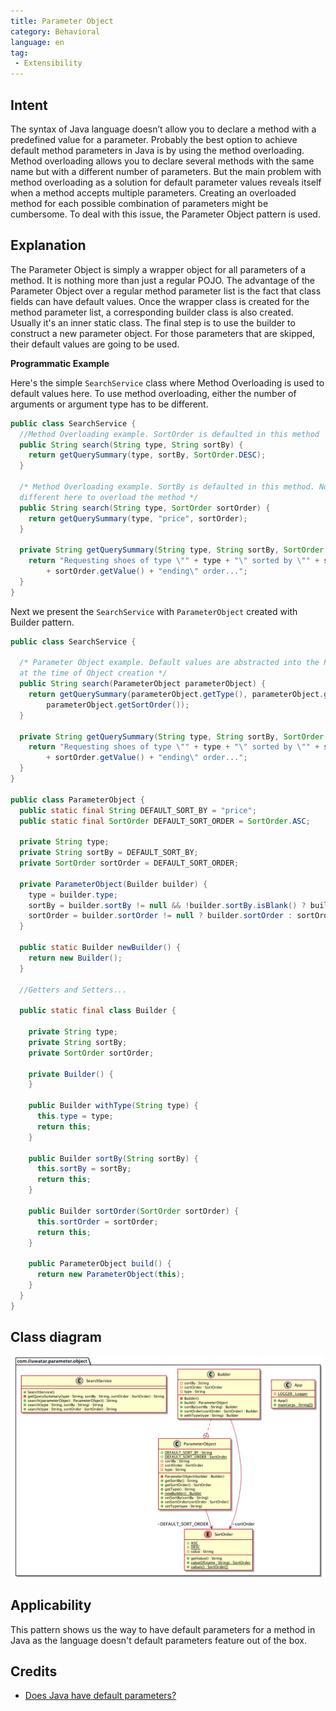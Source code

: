 ```yaml
---
title: Parameter Object
category: Behavioral
language: en
tag:
 - Extensibility
---
```


## Intent

The syntax of Java language doesn’t allow you to declare a method with a predefined value
for a parameter. Probably the best option to achieve default method parameters in Java is
by using the method overloading. Method overloading allows you to declare several methods
with the same name but with a different number of parameters. But the main problem with
method overloading as a solution for default parameter values reveals itself when a method
accepts multiple parameters. Creating an overloaded method for each possible combination of
parameters might be cumbersome. To deal with this issue, the Parameter Object pattern is used.

## Explanation

The Parameter Object is simply a wrapper object for all parameters of a method.
It is nothing more than just a regular POJO. The advantage of the Parameter Object over a
regular method parameter list is the fact that class fields can have default values.
Once the wrapper class is created for the method parameter list, a corresponding builder class
is also created. Usually it's an inner static class. The final step is to use the builder
to construct a new parameter object. For those parameters that are skipped,
their default values are going to be used.


**Programmatic Example**

Here's the simple `SearchService` class where Method Overloading is used to default values here. To use method overloading, either the number of arguments or argument type has to be different.

```java
public class SearchService {
  //Method Overloading example. SortOrder is defaulted in this method
  public String search(String type, String sortBy) {
    return getQuerySummary(type, sortBy, SortOrder.DESC);
  }

  /* Method Overloading example. SortBy is defaulted in this method. Note that the type has to be 
  different here to overload the method */
  public String search(String type, SortOrder sortOrder) {
    return getQuerySummary(type, "price", sortOrder);
  }

  private String getQuerySummary(String type, String sortBy, SortOrder sortOrder) {
    return "Requesting shoes of type \"" + type + "\" sorted by \"" + sortBy + "\" in \""
        + sortOrder.getValue() + "ending\" order...";
  }
}

```

Next we present the `SearchService` with `ParameterObject` created with Builder pattern.

```java
public class SearchService {

  /* Parameter Object example. Default values are abstracted into the Parameter Object 
  at the time of Object creation */
  public String search(ParameterObject parameterObject) {
    return getQuerySummary(parameterObject.getType(), parameterObject.getSortBy(),
        parameterObject.getSortOrder());
  }
  
  private String getQuerySummary(String type, String sortBy, SortOrder sortOrder) {
    return "Requesting shoes of type \"" + type + "\" sorted by \"" + sortBy + "\" in \""
        + sortOrder.getValue() + "ending\" order...";
  }
}

public class ParameterObject {
  public static final String DEFAULT_SORT_BY = "price";
  public static final SortOrder DEFAULT_SORT_ORDER = SortOrder.ASC;

  private String type;
  private String sortBy = DEFAULT_SORT_BY;
  private SortOrder sortOrder = DEFAULT_SORT_ORDER;

  private ParameterObject(Builder builder) {
    type = builder.type;
    sortBy = builder.sortBy != null && !builder.sortBy.isBlank() ? builder.sortBy : sortBy;
    sortOrder = builder.sortOrder != null ? builder.sortOrder : sortOrder;
  }

  public static Builder newBuilder() {
    return new Builder();
  }

  //Getters and Setters...

  public static final class Builder {

    private String type;
    private String sortBy;
    private SortOrder sortOrder;

    private Builder() {
    }

    public Builder withType(String type) {
      this.type = type;
      return this;
    }

    public Builder sortBy(String sortBy) {
      this.sortBy = sortBy;
      return this;
    }

    public Builder sortOrder(SortOrder sortOrder) {
      this.sortOrder = sortOrder;
      return this;
    }

    public ParameterObject build() {
      return new ParameterObject(this);
    }
  }
}


```

## Class diagram

![alt text](./etc/parameter-object.png "Parameter Object")

## Applicability

This pattern shows us the way to have default parameters for a method in Java as the language doesn't default parameters feature out of the box. 

## Credits

- [Does Java have default parameters?](http://dolszewski.com/java/java-default-parameters)
